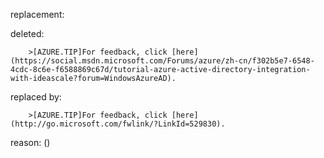 replacement:

deleted:

		>[AZURE.TIP]For feedback, click [here](https://social.msdn.microsoft.com/Forums/azure/zh-cn/f302b5e7-6548-4cdc-8c6e-f6588869c67d/tutorial-azure-active-directory-integration-with-ideascale?forum=WindowsAzureAD).

replaced by:

		>[AZURE.TIP]For feedback, click [here](http://go.microsoft.com/fwlink/?LinkId=529830).

reason: ()

